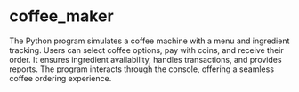# coffee_maker
The Python program simulates a coffee machine with a menu and ingredient tracking. Users can select coffee options, pay with coins, and receive their order. It ensures ingredient availability, handles transactions, and provides reports. The program interacts through the console, offering a seamless coffee ordering experience.
